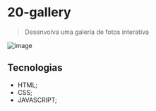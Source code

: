 # 20-gallery

>Desenvolva uma galeria de fotos interativa

![image](https://github.com/MatheusPrudente/bora-codar/assets/80559882/2f14addd-4bc7-46ad-9036-a2011cfabf3f)


## Tecnologias
- HTML;
- CSS;
- JAVASCRIPT;
